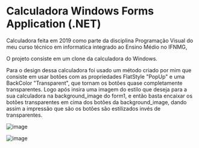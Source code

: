 # Calculadora Windows Forms Application (.NET)
Calculadora feita em 2019 como parte da disciplina Programação Visual do meu curso técnico em informatica integrado ao Ensino Médio no IFNMG,

O projeto consiste em um clone da calculadora do Windows.

Para o design dessa calculadora foi usado um método criado por mim que consiste em usar botões com as propriedades FlatStyle "PopUp" e uma BackColor "Transparent", que tornam os botões quase completamente transparentes. Logo após insira uma imagem do estilo que deseja para a sua calculadora na background_image do form1, e então basta encaixar os botões transparentes em cima dos botões da background_image, dando assim a impressão que são os botões são estilizados invés de transparentes.

![image](https://github.com/ArthurSHigino/calculadora/assets/167269789/54cb7d48-f737-4dc8-9308-c1af056669ad)

![image](https://github.com/ArthurSHigino/calculadora/assets/167269789/bff0f1d2-f7dc-43d8-bc97-6ecdaeb5a00d)

